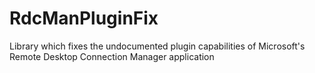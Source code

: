 # RdcManPluginFix
Library which fixes the undocumented plugin capabilities of Microsoft's Remote Desktop Connection Manager application
